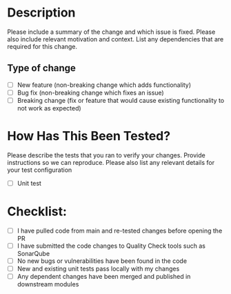# Description

Please include a summary of the change and which issue is fixed. Please also include relevant motivation and context. List any dependencies that are required for this change.

## Type of change

- [ ] New feature (non-breaking change which adds functionality)
- [ ] Bug fix (non-breaking change which fixes an issue)
- [ ] Breaking change (fix or feature that would cause existing functionality to not work as expected)

# How Has This Been Tested?

Please describe the tests that you ran to verify your changes. Provide instructions so we can reproduce. Please also list any relevant details for your test configuration
- [ ] Unit test

# Checklist:
- [ ] I have pulled code from main and re-tested changes before opening the PR
- [ ] I have submitted the code changes to Quality Check tools such as SonarQube
- [ ] No new bugs or vulnerabilities have been found in the code
- [ ] New and existing unit tests pass locally with my changes
- [ ] Any dependent changes have been merged and published in downstream modules